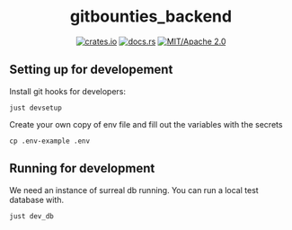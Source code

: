 <div align="center">

# gitbounties_backend

[![crates.io](https://img.shields.io/crates/v/gitbounties_backend.svg)](https://crates.io/crates/gitbounties_backend)
[![docs.rs](https://docs.rs/gitbounties_backend/badge.svg)](https://docs.rs/gitbounties_backend)
[![MIT/Apache 2.0](https://img.shields.io/badge/license-MIT%2FApache-blue.svg)](#)

</div>

## Setting up for developement

Install git hooks for developers:
```
just devsetup
```

Create your own copy of env file and fill out the variables with the secrets
```
cp .env-example .env
```

## Running for development

We need an instance of surreal db running. You can run a local test database with.
```
just dev_db
```

